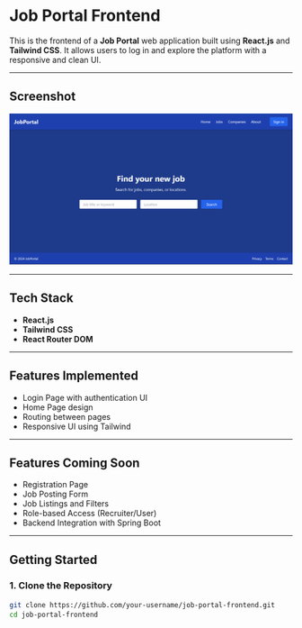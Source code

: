 # Job Portal Frontend

This is the frontend of a **Job Portal** web application built using **React.js** and **Tailwind CSS**. It allows users to log in and explore the platform with a responsive and clean UI.

---

## Screenshot

![Homepage](./src/assets/homepage.png)

---

## Tech Stack

- **React.js**  
- **Tailwind CSS**  
- **React Router DOM**

---

##  Features Implemented

- Login Page with authentication UI  
- Home Page design  
- Routing between pages  
- Responsive UI using Tailwind

---

## Features Coming Soon

- Registration Page  
- Job Posting Form  
- Job Listings and Filters  
- Role-based Access (Recruiter/User)  
- Backend Integration with Spring Boot

---

## Getting Started

### 1. Clone the Repository

```bash
git clone https://github.com/your-username/job-portal-frontend.git
cd job-portal-frontend

